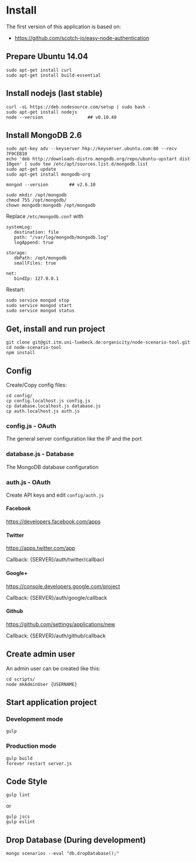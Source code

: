 # Install

The first version of this application is based on:

* https://github.com/scotch-io/easy-node-authentication

## Prepare Ubuntu 14.04

```
sudo apt-get install curl
sudo apt-get install build-essential
```

## Install nodejs (last stable)

```
curl -sL https://deb.nodesource.com/setup | sudo bash -
sudo apt-get install nodejs
node --version                 ## v0.10.40
```

## Install MongoDB 2.6

```
sudo apt-key adv --keyserver hkp://keyserver.ubuntu.com:80 --recv 7F0CEB10
echo 'deb http://downloads-distro.mongodb.org/repo/ubuntu-upstart dist 10gen' | sudo tee /etc/apt/sources.list.d/mongodb.list
sudo apt-get update
sudo apt-get install mongodb-org

mongod --version		## v2.6.10

sudo mkdir /opt/mongodb
chmod 755 /opt/mongodb/
chown mongodb:mongodb /opt/mongodb
```

Replace `/etc/mongodb.conf` with

```
systemLog:
   destination: file
   path: "/var/log/mongodb/mongodb.log"
   logAppend: true

storage:
   dbPath: /opt/mongodb
   smallFiles: true

net:
   bindIp: 127.0.0.1
```

Restart:

```
sudo service mongod stop
sudo service mongod start
sudo service mongod status
```

## Get, install and run project

```
git clone git@git.itm.uni-luebeck.de:organicity/node-scenario-tool.git
cd node-scenario-tool
npm install
```

## Config

Create/Copy config files:

```
cd config/
cp config.localhost.js config.js
cp database.localhost.js database.js
cp auth.localhost.js auth.js
```

### config.js - OAuth

The general server configuration like the IP and the port

### database.js - Database

The MongoDB database configuration

### auth.js - OAuth

Create API keys and edit `config/auth.js`

#### Facebook

https://developers.facebook.com/apps

#### Twitter

https://apps.twitter.com/app

Callback: {SERVER}/auth/twitter/callbacl

#### Google+

https://console.developers.google.com/project

Callback: {SERVER}/auth/google/callback

#### Github

https://github.com/settings/applications/new

Callback: {SERVER}/auth/github/callback


## Create admin user

An admin user can be created like this:

```
cd scripts/
node mkAdminUser {USERNAME}
```

## Start application project

### Development mode

```
gulp
```

### Production mode

```
gulp build
forever restart server.js
```

## Code Style

```
gulp lint
```

or

```
gulp jscs
gulp eslint
```


## Drop Database (During development)

```
mongo scenarios --eval "db.dropDatabase();"
```
